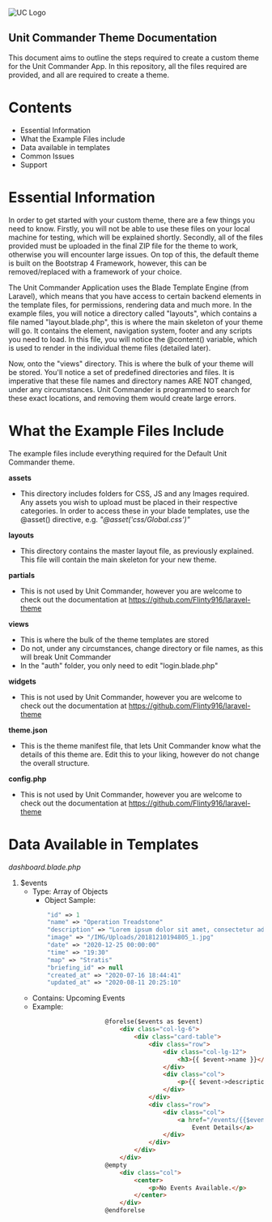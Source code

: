 
![UC Logo](https://flintsdesigns.co.uk/IMG/UC_Logo.png)
## Unit Commander Theme Documentation

This document aims to outline the steps required to create a custom theme for the Unit Commander App. In this repository, all the files required are provided, and all are required to create a theme. 

# Contents
 - Essential Information
 - What the Example Files include
 - Data available in templates
 - Common Issues
 - Support
 
 
 # Essential Information
 In order to get started with your custom theme, there are a few things you need to know. Firstly, you will not be able to use these files on your local machine for testing, which will be explained shortly. Secondly, all of the files provided must be uploaded in the final ZIP file for the theme to work, otherwise you will encounter large issues. On top of this, the default theme is built on the Bootstrap 4 Framework, however, this can be removed/replaced with a framework of your choice. 
 
 The Unit Commander Application uses the Blade Template Engine (from Laravel), which means that you have access to certain backend elements in the template files, for permissions, rendering data and much more. In the example files, you will notice a directory called "layouts", which contains a file named "layout.blade.php", this is where the main skeleton of your theme will go. It contains the <head> element, navigation system, footer and any scripts you need to load. In this file, you will notice the @content() variable, which is used to render in the individual theme files (detailed later). 
  
 Now, onto the "views" directory. This is where the bulk of your theme will be stored. You'll notice a set of predefined directories and files. It is imperative that these file names and directory names ARE NOT changed, under any circumstances. Unit Commander is programmed to search for these exact locations, and removing them would create large errors. 


 # What the Example Files Include
 The example files include everything required for the Default Unit Commander theme.
 
 **assets** 
  - This directory includes folders for CSS, JS and any Images required. Any assets you wish to upload must be placed in their respective categories. In order to access these in your blade templates, use the @asset() directive, e.g. *"@asset('css/Global.css')"*
  
 **layouts** 
  - This directory contains the master layout file, as previously explained. This file will contain the main skeleton for your new theme. 
  
 **partials**
  - This is not used by Unit Commander, however you are welcome to check out the documentation at https://github.com/Flinty916/laravel-theme
  
 **views** 
  - This is where the bulk of the theme templates are stored
  - Do not, under any circumstances, change directory or file names, as this will break Unit Commander
  - In the "auth" folder, you only need to edit "login.blade.php"
  
 **widgets**
  - This is not used by Unit Commander, however you are welcome to check out the documentation at https://github.com/Flinty916/laravel-theme
  
 **theme.json**
  - This is the theme manifest file, that lets Unit Commander know what the details of this theme are. Edit this to your liking, however do not change the overall structure. 
  
 **config.php** 
  - This is not used by Unit Commander, however you are welcome to check out the documentation at https://github.com/Flinty916/laravel-theme
  
  
  # Data Available in Templates
  
 *dashboard.blade.php*
  1. $events
     - Type: Array of Objects
         - Object Sample: 
         ```php
             "id" => 1
             "name" => "Operation Treadstone"
             "description" => "Lorem ipsum dolor sit amet, consectetur adipiscing elit, sed do eiusmod tempor incididunt ut labore et dolore magna aliqua. Ut enim ad minim veniam, quis nostru"
             "image" => "/IMG/Uploads/20181210194805_1.jpg"
             "date" => "2020-12-25 00:00:00"
             "time" => "19:30"
             "map" => "Stratis"
             "briefing_id" => null
             "created_at" => "2020-07-16 18:44:41"
             "updated_at" => "2020-08-11 20:25:10"
         ```
     - Contains: Upcoming Events
     - Example: 
         ```html
                             @forelse($events as $event)
                                 <div class="col-lg-6">
                                     <div class="card-table">
                                         <div class="row">
                                             <div class="col-lg-12">
                                                 <h3>{{ $event->name }}</h3>
                                             </div>
                                             <div class="col">
                                                 <p>{{ $event->description }}</p>
                                             </div>
                                         </div>
                                         <div class="row">
                                             <div class="col">
                                                 <a href="/events/{{$event->id}}" class="btn btn-outline-primary btn-block">View
                                                     Event Details</a>
                                             </div>
                                         </div>
                                     </div>
                                 </div>
                             @empty
                                 <div class="col">
                                     <center>
                                         <p>No Events Available.</p>
                                     </center>
                                 </div>
                             @endforelse
         ```
